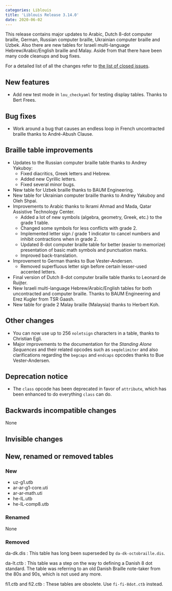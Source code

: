 ```yaml
---
categories: Liblouis
title: 'Liblouis Release 3.14.0'
date: 2020-06-02
---
```


This release contains major updates to Arabic, Dutch 8-dot computer braille, German, Russian computer braille, Ukrainian computer braille and Uzbek. Also there are new tables for Israeli multi-language Hebrew/Arabic/English braille and Malay. Aside from that there have been many code cleanups and bug fixes.

For a detailed list of all the changes refer to [the list of closed issues](https://github.com/liblouis/liblouis/milestone/24?closed=1).

New features
------------

-   Add new test mode in `lou_checkyaml` for testing display tables. Thanks to Bert Frees.

Bug fixes
---------

-   Work around a bug that causes an endless loop in French uncontracted braille thanks to André-Abush Clause.

Braille table improvements
--------------------------

-   Updates to the Russian computer braille table thanks to Andrey Yakuboy:
    -   Fixed diacritics, Greek letters and Hebrew.
    -   Added new Cyrillic letters.
    -   Fixed several minor bugs.
-   New table for Uzbek braille thanks to BAUM Engineering.
-   New table for Ukrainian computer braille thanks to Andrey Yakuboy and Oleh Shpai.
-   Improvements to Arabic thanks to Ikrami Ahmad and Mada, Qatar Assistive Technology Center.
    -   Added a lot of new symbols (algebra, geometry, Greek, etc.) to the grade 1 table.
    -   Changed some symbols for less conflicts with grade 2.
    -   Implemented letter sign / grade 1 indicator to cancel numbers and inhibit contractions when in grade 2.
    -   Updated 8-dot computer braille table for better (easier to memorize) presentation of basic math symbols and punctuation marks.
    -   Improved back-translation.
-   Improvement to German thanks to Bue Vester-Andersen.
    -   Removed superfluous letter sign before certain lesser-used accented letters.
-   Final version of Dutch 8-dot computer braille table thanks to Leonard de Ruijter.
-   New Israeli multi-language Hebrew/Arabic/English tables for both uncontracted and computer braille. Thanks to BAUM Engineering and Erez Kugler from TSR Gaash.
-   New table for grade 2 Malay braille (Malaysia) thanks to Herbert Koh.

Other changes
-------------

-   You can now use up to 256 `noletsign` characters in a table, thanks to Christian Egli.
-   Major improvements to the documentation for the *Standing Alone Sequences* and their related opcodes such as `seqdelimiter` and also clarifications regarding the `begcaps` and `endcaps` opcodes thanks to Bue Vester-Andersen.

Deprecation notice
------------------

-   The `class` opcode has been deprecated in favor of `attribute`, which has been enhanced to do everything `class` can do.

Backwards incompatible changes
------------------------------

None

Invisible changes
-----------------

New, renamed or removed tables
------------------------------

### New

-   uz-g1.utb
-   ar-ar-g1-core.uti
-   ar-ar-math.uti
-   he-IL.utb
-   he-IL-comp8.utb

### Renamed

None

### Removed

da-dk.dis
:   This table has long been superseded by `da-dk-octobraille.dis`.

da-lt.ctb
:   This table was a step on the way to defining a Danish 8 dot standard. The table was referring to an old Danish Braille note-taker from the 80s and 90s, which is not used any more.

fi1.ctb and fi2.ctb
:   These tables are obsolete. Use `fi-fi-8dot.ctb` instead.
